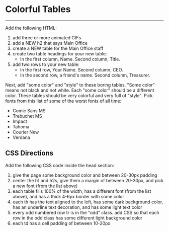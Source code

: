 # Colorful Tables
---

Add the following HTML:
  1.  add three or more animated GIFs
  1.  add a NEW h2 that says Main Office
  1.  create a NEW table for the Main Office staff
  1.  create two table headings for your new table:
      - In the first column, Name. Second column, Title.
  1.  add two rows to your new table:
      - In the first row, Your Name. Second column, CEO.
      - In the second row, a friend's name. Second column, Treasurer.

Next, add "some color" and "style" to these boring tables. "Some color" means not black and not white. Each "some color" should be a different color. These tables should be very colorful and very full of "style". Pick fonts from this list of some of the worst fonts of all time:

  - Comic Sans MS 
  - Trebuchet MS 
  - Impact 
  - Tahoma 
  - Courier New 
  - Verdana 

## CSS Directions

Add the following CSS code inside the head section:

  1. give the page some background color and between 20-30px padding
  1. center the h1 and h2s, give them a margin of between 20-30px, and pick a new font (from the list above)
  1. each table fills 100% of the width, has a different font (from the list above), and has a thick 4-6px border with some color
  1. each th has the text aligned to the left, has some dark background color, has an underline text decoration, and has some light text color
  1. every odd numbered row tr is in the "odd" class. add CSS so that each row in the odd class has some different light background color
  1. each td has a cell padding of between 10-20px



